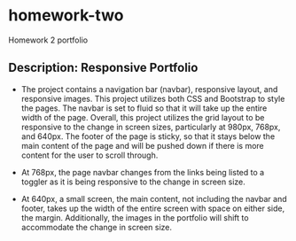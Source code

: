 # homework-two
Homework 2 portfolio

## Description: Responsive Portfolio

* The project contains a navigation bar (navbar), responsive layout, and responsive images. This project utilizes both CSS and Bootstrap to style the pages. The navbar is set to fluid so that it will take up the entire width of the page. Overall, this project utilizes the grid layout to be responsive to the change in screen sizes, particularly at 980px, 768px, and 640px. The footer of the page is sticky, so that it stays below the main content of the page and will be pushed down if there is more content for the user to scroll through.

* At 768px, the page navbar changes from the links being listed to a toggler as it is being responsive to the change in screen size. 

* At 640px, a small screen, the main content, not including the navbar and footer,  takes up the width of the entire screen with space on either side, the margin. Additionally, the images in the portfolio will shift to accommodate the change in screen size. 

